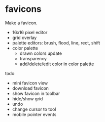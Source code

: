# favicons

Make a favicon.

- 16x16 pixel editor
- grid overlay
- palette editors: brush, flood, line, rect, shift
- color palette
  - drawn colors update
  - transparency
  - add/delete/edit color in color palette

todo

- mini favicon view
- download favicon
- show favicon in toolbar
- hide/show grid
- undo
- change cursor to tool
- mobile pointer events
